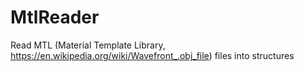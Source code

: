 # MtlReader
Read MTL (Material Template Library, https://en.wikipedia.org/wiki/Wavefront_.obj_file) files into structures
